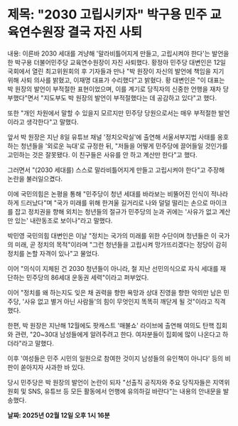 # **제목: "2030 고립시키자" 박구용 민주 교육연수원장 결국 자진 사퇴**

  내용: 이른바 2030 세대를 겨냥해 '말라비틀어지게 만들고, 고립시켜야 한다'는 발언을 한 박구용 더불어민주당 교육연수원장이 자진 사퇴했다.
황정아 민주당 대변인은 12일 국회에서 열린 최고위원회의 후 기자들과 만나 "박 원장이 자신의 발언에 책임을 지기 위해 사퇴 의사를 밝혔고, 이재명 대표가 수리했다"고 밝혔다.
황 대변인은 "이 대표는 박 원장의 발언이 부적절한 표현이었으며, 이를 계기로 당직자의 신중한 언행을 재차 당부했다"면서 "지도부도 박 원장의 발언이 부적절했다는 데 공감하고 있다"고 했다.

또한 "개인 차원에서 말할 수 있을지 모르지만 민주당 당원으로서는 매우 부적절한 발언이라고 생각한다"고 말했다.

앞서 박 원장은 지난 8일 유튜브 채널 '정치오락실'에 출연해 서울서부지법 사태를 옹호하는 청년들을 '외로운 늑대'로 규정한 뒤, "저들을 어떻게 민주당에 끌어들일 것인가를 고민하는 것은 잘못됐다. 이 친구들은 사유를 안 하고 계산만 한다"고 했다.

그러면서 "(2030 세대를) 스스로 말라비틀어지게 만들고 고립시켜야 한다"고 주장해 논란을 불러일으켰다.

이에 국민의힘은 논평을 통해 "민주당이 청년 세대를 바라보는 비뚤어진 인식이 적나라하게 드러났다"며 "국가 미래를 위해 한겨울 길거리로 나와 덜덜 떨리는 손으로 마이크를 잡고 정치권을 향해 외치는 청년들의 절규가 민주당의 눈과 귀에는 '사유가 없고 계산만 있는' 내란동조로 보이나"라고 말했다.

박민영 국민의힘 대변인은 이날 "정치는 국가의 미래를 위한 수단이며 청년들은 이 국가의 미래, 곧 정치의 목적"이라며 "그런 청년들을 고립시켜 망가뜨리겠다는 정당이 감히 정치를 논할 자격이 있나"고 물었다.

이어 "의식이 지체된 건 2030 청년들이 아니라, 철 지난 선민의식으로 자식 세대를 재단하는 민주당의 86세대 운동권 세력"이라고 퍼부었다.

이어 "정치를 왜 하는지도 잊은 채 권력을 향한 욕망과 상대 진영을 향한 악의만 남은 민주당, '사유 없고 별거 아닌 사람들'의 힘이 무엇인지 똑똑히 깨닫게 될 것"이라고 직격했다.

한편, 박 원장은 지난해 12월에도 팟캐스트 '매불쇼' 라이브에 출연해 여의도 탄핵 집회와 관련, "20~30대 남성들에게 알려주려고 한다. 여자분들이 집회에 많이 나온다고 하더라"라고 말했다.

이후 '여성들은 민주 시민의 일원으로 참여한 것이지 남성들의 유인책이 아니다' 등의 비판이 쏟아지자 사과한 바 있다.

당시 민주당은 박 원장의 발언이 논란이 되자 "선출직 공직자와 주요 당직자들은 지역위원회 및 SNS, 유튜브 등 모든 활동에서 언행에 유의하길 바란다"는 내용의 안내문을 발송했다.

  **날짜: 2025년 02월 12일 오후 1시 16분**